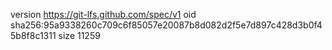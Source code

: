 version https://git-lfs.github.com/spec/v1
oid sha256:95a9338260c709c6f85057e20087b8d082d2f5e7d897c428d3b0f45b8f8c1311
size 11259
